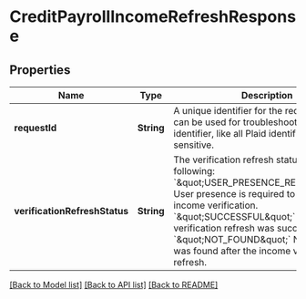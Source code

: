# CreditPayrollIncomeRefreshResponse

## Properties
Name | Type | Description | Notes
------------ | ------------- | ------------- | -------------
**requestId** | **String** | A unique identifier for the request, which can be used for troubleshooting. This identifier, like all Plaid identifiers, is case sensitive. | 
**verificationRefreshStatus** | **String** | The verification refresh status. One of the following:  &#x60;\&quot;USER_PRESENCE_REQUIRED\&quot;&#x60; User presence is required to refresh an income verification. &#x60;\&quot;SUCCESSFUL\&quot;&#x60; The income verification refresh was successful. &#x60;\&quot;NOT_FOUND\&quot;&#x60; No new data was found after the income verification refresh. | 

[[Back to Model list]](../README.md#documentation-for-models) [[Back to API list]](../README.md#documentation-for-api-endpoints) [[Back to README]](../README.md)


